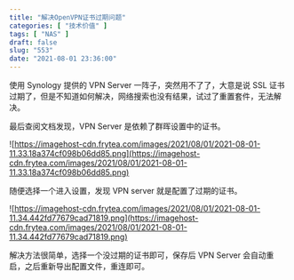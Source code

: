 ```yaml
---
title: "解决OpenVPN证书过期问题"
categories: [ "技术价值" ]
tags: [ "NAS" ]
draft: false
slug: "553"
date: "2021-08-01 23:36:00"
---
```


使用 Synology 提供的 VPN Server 一阵子，突然用不了了，大意是说 SSL 证书过期了，但是不知道如何解决，网络搜索也没有结果，试过了重置套件，无法解决。

最后查阅文档发现，VPN Server 是依赖了群晖设置中的证书。

![https://imagehost-cdn.frytea.com/images/2021/08/01/2021-08-01-11.33.18a374cf098b06dd85.png](https://imagehost-cdn.frytea.com/images/2021/08/01/2021-08-01-11.33.18a374cf098b06dd85.png)

随便选择一个进入设置，发现 VPN server 就是配置了过期的证书。

![https://imagehost-cdn.frytea.com/images/2021/08/01/2021-08-01-11.34.442fd77679cad71819.png](https://imagehost-cdn.frytea.com/images/2021/08/01/2021-08-01-11.34.442fd77679cad71819.png)

解决方法很简单，选择一个没过期的证书即可，保存后 VPN Server 会自动重启，之后重新导出配置文件，重连即可。